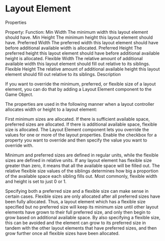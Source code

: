 # Layout Element

Properties


Property:	Function:
Min Width	The minimum width this layout element should have.
Min Height	The minimum height this layout element should have.
Preferred Width	The preferred width this layout element should have before additional available width is allocated.
Preferred Height	The preferred height this layout element should have before additional available height is allocated.
Flexible Width	The relative amount of additional available width this layout element should fill out relative to its siblings.
Flexible Height	The relative amount of additional available height this layout element should fill out relative to its siblings.
Description

If you want to override the minimum, preferred, or flexible size of a layout element, you can do that by adding a Layout Element component to the Game Object.

The properties are used in the following manner when a layout controller allocates width or height to a layout element:

First minimum sizes are allocated.
If there is sufficient available space, preferred sizes are allocated.
If there is additional available space, flexible size is allocated.
The Layout Element component lets you override the values for one or more of the layout properties. Enable the checkbox for a property you want to override and then specify the value you want to override with.

Minimum and preferred sizes are defined in regular units, while the flexible sizes are defined in relative units. If any layout element has flexible size greater than zero, it means that all the available space will be filled out. The relative flexible size values of the siblings determines how big a proportion of the available space each sibling fills out. Most commonly, flexible width and height is set to just 0 or 1.

Specifying both a preferred size and a flexible size can make sense in certain cases. Flexible sizes are only allocated after all preferred sizes have been fully allocated. Thus, a layout element which has a flexible size specified but no preferred size will keep its minimum size until other layout elements have grown to their full preferred size, and only then begin to grow based on additional available space. By also specifying a flexible size, this can be avoided and the element can grow to its preferred size in tandem with the other layout elements that have preferred sizes, and then grow further once all flexible sizes have been allocated.